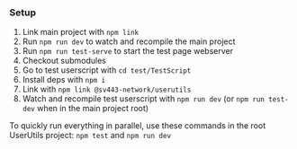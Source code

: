 ### Setup
1. Link main project with `npm link`
2. Run `npm run dev` to watch and recompile the main project
3. Run `npm run test-serve` to start the test page webserver
4. Checkout submodules
5. Go to test userscript with `cd test/TestScript`
6. Install deps with `npm i`
7. Link with `npm link @sv443-network/userutils`
8. Watch and recompile test userscript with `npm run dev` (or `npm run test-dev` when in the main project root)

To quickly run everything in parallel, use these commands in the root UserUtils project: `npm test` and `npm run dev`
